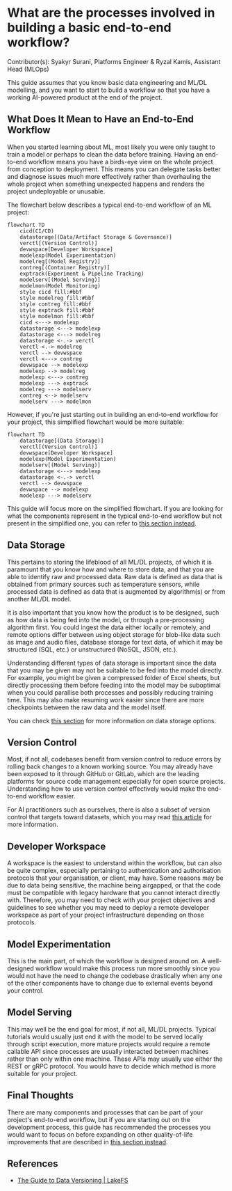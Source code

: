 # What are the processes involved in building a basic end-to-end workflow?

Contributor(s): Syakyr Surani, Platforms Engineer & Ryzal Kamis, Assistant Head (MLOps)

This guide assumes that you know basic data engineering and ML/DL 
modelling, and you want to start to build a workflow so that you have
a working AI-powered product at the end of the project. 

## What Does It Mean to Have an End-to-End Workflow

When you started learning about ML, most likely you were only taught to
train a model or perhaps to clean the data before training. Having an
end-to-end workflow means you have a birds-eye view on the whole 
project from conception to deployment. This means you can delegate 
tasks better and diagnose issues much more effectively rather than 
overhauling the whole project when something unexpected happens and 
renders the project undeployable or unusable.

The flowchart below describes a typical end-to-end workflow of an ML
project:

```{mermaid}
flowchart TD
    cicd(CI/CD)
    datastorage[(Data/Artifact Storage & Governance)]
    verctl[(Version Control)]
    devwspace[Developer Workspace]
    modelexp(Model Experimentation)
    modelreg[(Model Registry)]
    contreg[(Container Registry)]
    exptrack(Experiment & Pipeline Tracking)
    modelserv[(Model Serving)]
    modelmon(Model Monitoring)
    style cicd fill:#bbf
    style modelreg fill:#bbf
    style contreg fill:#bbf
    style exptrack fill:#bbf
    style modelmon fill:#bbf
    cicd <---> modelexp
    datastorage <---> modelexp
    datastorage <---> modelreg
    datastorage <-.-> verctl
    verctl <.-> modelreg
    verctl --> devwspace
    verctl <---> contreg
    devwspace --> modelexp
    modelexp --> modelreg
    modelexp <---> contreg
    modelexp ---> exptrack
    modelreg ---> modelserv
    contreg <--> modelserv
    modelserv ---> modelmon
```

However, if you're just starting out in building an end-to-end workflow
for your project, this simplified flowchart would be more suitable:

```{mermaid}
flowchart TD
    datastorage[(Data Storage)]
    verctl[(Version Control)]
    devwspace[Developer Workspace]
    modelexp(Model Experimentation)
    modelserv[(Model Serving)]
    datastorage <---> modelexp
    datastorage <-.-> verctl
    verctl --> devwspace
    devwspace --> modelexp
    modelexp ---> modelserv
```

This guide will focus more on the simplified flowchart. If you are
looking for what the components represent in the typical end-to-end
workflow but not present in the simplified one, you can refer to 
[this section instead](e2e-workflow-adv.md).

## Data Storage

This pertains to storing the lifeblood of all ML/DL projects, of which 
it is paramount that you know how and where to store data, and that you
are able to identify raw and processed data. Raw data is defined as 
data that is obtained from primary sources such as temperature sensors,
while processed data is defined as data that is augmented by 
algorithm(s) or from another ML/DL model.

It is also important that you know how the product is to be designed,
such as how data is being fed into the model, or through a
pre-processing algorithm first. You could ingest the data either 
locally or remotely, and remote options differ between using object 
storage for blob-like data such as image and audio files, database 
storage for text data, of which it may be structured (SQL, etc.) or
unstructured (NoSQL, JSON, etc.).

Understanding different types of data storage is important since the
data that you may be given may not be suitable to be fed into the model
directly. For example, you might be given a compressed folder of Excel
sheets, but directly processing them before feeding into the model may
be suboptimal when you could parallise both processes and possibly 
reducing training time. This may also make resuming work easier since 
there are more checkpoints between the raw data and the model itself.

You can check [this section](data-mgmt.md) for more information on
data storage options.

## Version Control

Most, if not all, codebases benefit from version control to reduce 
errors by rolling back changes to a known working source. You may 
already have been exposed to it through GitHub or GitLab, which are the
leading platforms for source code management especially for open source
projects. Understanding how to use version control effectively would 
make the end-to-end workflow easier.

For AI practitioners such as ourselves, there is also a subset of 
version control that targets toward datasets, which you may read 
[this article][data-versioning] for more information.

## Developer Workspace

A workspace is the easiest to understand within the workflow, but can 
also be quite complex, especially pertaining to authentication and
authorisation protocols that your organisation, or client, may have. 
Some reasons may be due to data being sensitive, the machine being 
airgapped, or that the code must be compatible with legacy hardware 
that you cannot interact directly with. Therefore, you may need to 
check with your project objectives and guidelines to see whether you 
may need to deploy a remote developer workspace as part of your project
infrastructure depending on those protocols.

## Model Experimentation

This is the main part, of which the workflow is designed around on. A
well-designed workflow would make this process run more smoothly since
you would not have the need to change the codebase drastically when any
one of the other components have to change due to external events 
beyond your control.

## Model Serving

This may well be the end goal for most, if not all, ML/DL projects. 
Typical tutorials would usually just end it with the model to be served
locally through script execution, more mature projects would require
a remote callable API since processes are usually interacted between
machines rather than only within one machine. These APIs may usually 
use either the REST or gRPC protocol. You would have to decide which 
method is more suitable for your project.

## Final Thoughts

There are many components and processes that can be part of your 
project's end-to-end workflow, but if you are starting out on the
development process, this guide has recommended the processes you would
want to focus on before expanding on other quality-of-life improvements
that are described in [this section instead](e2e-workflow-adv.md).

## References

- [The Guide to Data Versioning | LakeFS][data-versioning]

[data-versioning]: https://lakefs.io/data-versioning/ 
